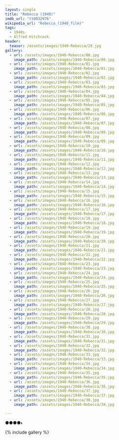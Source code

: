 ```yaml
---
layout: single
title: "Rebecca (1940)"
imdb_url: "tt0032976"
wikipedia_url: "Rebecca_(1940_film)"
tags:
  - 1940s 
  - Alfred Hitchcock
header:
  teaser: /assets/images/1940-Rebecca/28.jpg
gallery:
  - url: /assets/images/1940-Rebecca/00.jpg
    image_path: /assets/images/1940-Rebecca/00.jpg  
  - url: /assets/images/1940-Rebecca/01.jpg
    image_path: /assets/images/1940-Rebecca/01.jpg
  - url: /assets/images/1940-Rebecca/02.jpg
    image_path: /assets/images/1940-Rebecca/02.jpg
  - url: /assets/images/1940-Rebecca/03.jpg
    image_path: /assets/images/1940-Rebecca/03.jpg
  - url: /assets/images/1940-Rebecca/04.jpg
    image_path: /assets/images/1940-Rebecca/04.jpg
  - url: /assets/images/1940-Rebecca/05.jpg
    image_path: /assets/images/1940-Rebecca/05.jpg
  - url: /assets/images/1940-Rebecca/06.jpg
    image_path: /assets/images/1940-Rebecca/06.jpg
  - url: /assets/images/1940-Rebecca/07.jpg
    image_path: /assets/images/1940-Rebecca/07.jpg
  - url: /assets/images/1940-Rebecca/08.jpg
    image_path: /assets/images/1940-Rebecca/08.jpg
  - url: /assets/images/1940-Rebecca/09.jpg
    image_path: /assets/images/1940-Rebecca/09.jpg
  - url: /assets/images/1940-Rebecca/10.jpg
    image_path: /assets/images/1940-Rebecca/10.jpg
  - url: /assets/images/1940-Rebecca/11.jpg
    image_path: /assets/images/1940-Rebecca/11.jpg
  - url: /assets/images/1940-Rebecca/12.jpg
    image_path: /assets/images/1940-Rebecca/12.jpg
  - url: /assets/images/1940-Rebecca/13.jpg
    image_path: /assets/images/1940-Rebecca/13.jpg
  - url: /assets/images/1940-Rebecca/14.jpg
    image_path: /assets/images/1940-Rebecca/14.jpg
  - url: /assets/images/1940-Rebecca/15.jpg
    image_path: /assets/images/1940-Rebecca/15.jpg
  - url: /assets/images/1940-Rebecca/16.jpg
    image_path: /assets/images/1940-Rebecca/16.jpg
  - url: /assets/images/1940-Rebecca/17.jpg
    image_path: /assets/images/1940-Rebecca/17.jpg
  - url: /assets/images/1940-Rebecca/18.jpg
    image_path: /assets/images/1940-Rebecca/18.jpg
  - url: /assets/images/1940-Rebecca/19.jpg
    image_path: /assets/images/1940-Rebecca/19.jpg
  - url: /assets/images/1940-Rebecca/20.jpg
    image_path: /assets/images/1940-Rebecca/20.jpg
  - url: /assets/images/1940-Rebecca/21.jpg
    image_path: /assets/images/1940-Rebecca/21.jpg
  - url: /assets/images/1940-Rebecca/22.jpg
    image_path: /assets/images/1940-Rebecca/22.jpg
  - url: /assets/images/1940-Rebecca/23.jpg
    image_path: /assets/images/1940-Rebecca/23.jpg
  - url: /assets/images/1940-Rebecca/24.jpg
    image_path: /assets/images/1940-Rebecca/24.jpg
  - url: /assets/images/1940-Rebecca/25.jpg
    image_path: /assets/images/1940-Rebecca/25.jpg
  - url: /assets/images/1940-Rebecca/26.jpg
    image_path: /assets/images/1940-Rebecca/26.jpg
  - url: /assets/images/1940-Rebecca/27.jpg
    image_path: /assets/images/1940-Rebecca/27.jpg
  - url: /assets/images/1940-Rebecca/28.jpg
    image_path: /assets/images/1940-Rebecca/28.jpg
  - url: /assets/images/1940-Rebecca/29.jpg
    image_path: /assets/images/1940-Rebecca/29.jpg
  - url: /assets/images/1940-Rebecca/30.jpg
    image_path: /assets/images/1940-Rebecca/30.jpg
  - url: /assets/images/1940-Rebecca/31.jpg
    image_path: /assets/images/1940-Rebecca/31.jpg
  - url: /assets/images/1940-Rebecca/32.jpg
    image_path: /assets/images/1940-Rebecca/32.jpg
  - url: /assets/images/1940-Rebecca/33.jpg
    image_path: /assets/images/1940-Rebecca/33.jpg
  - url: /assets/images/1940-Rebecca/34.jpg
    image_path: /assets/images/1940-Rebecca/34.jpg
  - url: /assets/images/1940-Rebecca/35.jpg
    image_path: /assets/images/1940-Rebecca/35.jpg
  - url: /assets/images/1940-Rebecca/36.jpg
    image_path: /assets/images/1940-Rebecca/36.jpg
  - url: /assets/images/1940-Rebecca/37.jpg
    image_path: /assets/images/1940-Rebecca/37.jpg
  - url: /assets/images/1940-Rebecca/38.jpg
    image_path: /assets/images/1940-Rebecca/38.jpg

---
```

●●●●◐

{% include gallery %}
